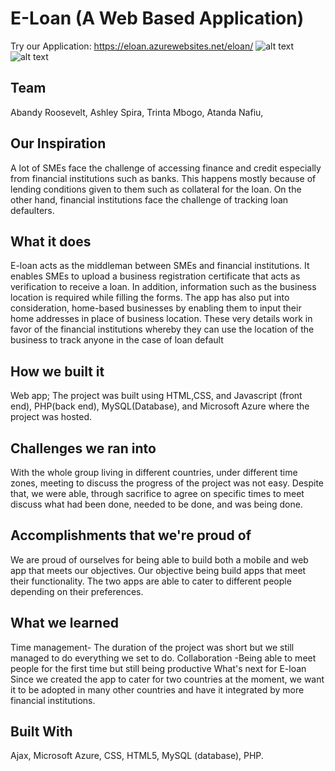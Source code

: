 # E-Loan (A Web Based Application)
Try our Application: https://eloan.azurewebsites.net/eloan/
![alt text](https://drive.google.com/file/d/1evReuOaLR9BNNCAPnZwB47NPMvRv0_SY/view?usp=sharing)
![alt text](https://drive.google.com/file/d/1veYslyzilUMt1SjEGTSH_WLbmJV0kARZ/view?usp=sharing)

## Team 
Abandy Roosevelt,
Ashley Spira,
Trinta Mbogo,
Atanda Nafiu,

## Our Inspiration
A lot of SMEs face the challenge of accessing finance and credit especially from financial institutions such as banks. This happens mostly because of lending conditions given to them such as collateral for the loan. On the other hand, financial institutions face the challenge of tracking loan defaulters.

## What it does
E-loan acts as the middleman between SMEs and financial institutions. It enables SMEs to upload a business registration certificate that acts as verification to receive a loan. In addition, information such as the business location is required while filling the forms. The app has also put into consideration, home-based businesses by enabling them to input their home addresses in place of business location. These very details work in favor of the financial institutions whereby they can use the location of the business to track anyone in the case of loan default

## How we built it
Web app; The project was built using HTML,CSS, and Javascript (front end), PHP(back end), MySQL(Database), and Microsoft Azure where the project was hosted.

## Challenges we ran into
With the whole group living in different countries, under different time zones, meeting to discuss the progress of the project was not easy. Despite that, we were able, through sacrifice to agree on specific times to meet discuss what had been done, needed to be done, and was being done.

## Accomplishments that we're proud of
We are proud of ourselves for being able to build both a mobile and web app that meets our objectives. Our objective being build apps that meet their functionality. The two apps are able to cater to different people depending on their preferences.

## What we learned
Time management- The duration of the project was short but we still managed to do everything we set to do.
Collaboration -Being able to meet people for the first time but still being productive
What's next for E-loan
Since we created the app to cater for two countries at the moment, we want it to be adopted in many other countries and have it integrated by more financial institutions.

## Built With
Ajax,
Microsoft Azure,
CSS,
HTML5,
MySQL (database),
PHP.
